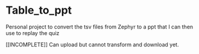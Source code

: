 # Table_to_ppt
Personal project to convert the tsv files from Zephyr to a ppt that I can then use to replay the quiz

[[INCOMPLETE]] Can upload but cannot transform and download yet.
